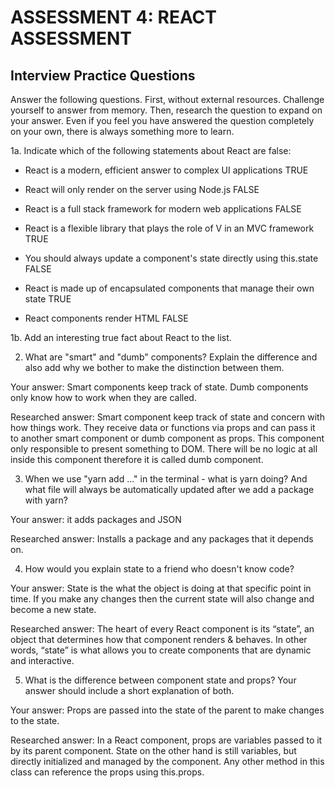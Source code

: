 # ASSESSMENT 4: REACT ASSESSMENT
## Interview Practice Questions

Answer the following questions. First, without external resources. Challenge yourself to answer from memory. Then, research the question to expand on your answer. Even if you feel you have answered the question completely on your own, there is always something more to learn.  

1a. Indicate which of the following statements about React are false:

- React is a modern, efficient answer to complex UI applications
 TRUE

- React will only render on the server using Node.js 
  FALSE

- React is a full stack framework for modern web applications
  FALSE

- React is a flexible library that plays the role of V in an MVC framework
 TRUE

- You should always update a component's state directly using this.state
 FALSE

- React is made up of encapsulated components that manage their own state
 TRUE

- React components render HTML
FALSE


1b. Add an interesting true fact about React to the list.

2. What are "smart" and "dumb" components? Explain the difference and also add why we bother to make the distinction between them.

  Your answer: Smart components keep track of state. Dumb components only know how to work when they are called.

  Researched answer: Smart component keep track of state and concern with how things work. They receive data or functions via props and can pass it to another smart component or dumb component as props. This component only responsible to present something to DOM. There will be no logic at all inside this component therefore it is called dumb component.



3. When we use "yarn add ..." in the terminal - what is yarn doing? And what file will always be automatically updated after we add a package with yarn?

  Your answer: it adds packages and JSON

  Researched answer: Installs a package and any packages that it depends on.



4. How would you explain state to a friend who doesn't know code?

  Your answer: State is the what the object is doing at that specific point in time. If you make any changes then the current state will also change and become a new state.

  Researched answer: The heart of every React component is its “state”, an object that determines how that component renders & behaves. In other words, “state” is what allows you to create components that are dynamic and interactive.



5. What is the difference between component state and props? Your answer should include a short explanation of both.

  Your answer: Props are passed into the state of the parent to make changes to the state.

  Researched answer: In a React component, props are variables passed to it by its parent component. State on the other hand is still variables, but directly initialized and managed by the component. Any other method in this class can reference the props using this.props.
